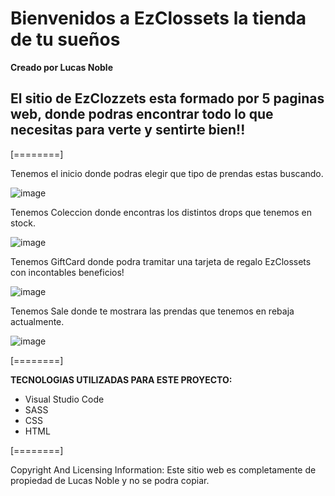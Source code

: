 # **Bienvenidos a EzClossets la tienda de tu sueños**
**Creado por Lucas Noble** 

## El sitio de EzClozzets esta formado por 5 paginas web, donde podras encontrar todo lo que necesitas para verte y sentirte bien!!


[========]

Tenemos el inicio donde podras elegir que tipo de prendas estas buscando.

![image](https://github.com/NobleLucas/EZClossets/assets/62155812/720be93e-dc2d-4008-a9e7-50877740ce69)

Tenemos Coleccion donde encontras los distintos drops que tenemos en stock.

![image](https://github.com/NobleLucas/EZClossets/assets/62155812/9d3f820d-1d14-4165-a06d-c81a2cb32566)

Tenemos GiftCard donde podra tramitar una tarjeta de regalo EzClossets con incontables beneficios!

![image](https://github.com/NobleLucas/EZClossets/assets/62155812/35a86b2f-0814-4a8d-a279-fea0e2e5116e)

Tenemos Sale donde te mostrara las prendas que tenemos en rebaja actualmente.

![image](https://github.com/NobleLucas/EZClossets/assets/62155812/fba79569-bc7d-40d2-a9fe-d1620f5ca6d9)

[========]

**TECNOLOGIAS UTILIZADAS PARA ESTE PROYECTO:**
- Visual Studio Code
- SASS
- CSS
- HTML


[========]

Copyright And Licensing Information:
Este sitio web es completamente de propiedad de Lucas Noble y no se podra copiar.


